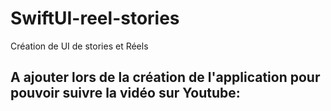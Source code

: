 # SwiftUI-reel-stories
Création de UI de stories et Réels

## A ajouter lors de la création de l'application pour pouvoir suivre la vidéo sur Youtube:
